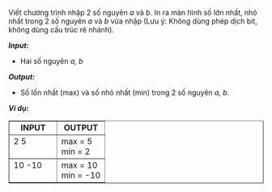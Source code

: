 <div class="problem_description" id="problem_description">
			<p>Viết chương trình nhập 2 số nguyên <em>a </em>và&nbsp;<em>b</em>. In ra màn hình số lớn nhất, nhỏ nhất trong 2 số nguyên <em>a </em>và&nbsp;<em>b</em> vừa nhập (Lưu ý: Không dùng phép&nbsp;dịch bit, không dùng cấu trúc rẽ nhánh).</p>

<p><strong><em>Input:</em></strong></p>

<ul>
	<li>Hai số nguyên <em>a, b</em></li>
</ul>

<p><strong><em>Output:</em></strong></p>

<ul>
	<li>Số lốn nhất (max) và&nbsp;số nhỏ nhất (min) trong 2 số nguyên <em>a, b</em>.</li>
</ul>

<p><strong><em>Ví dụ:</em></strong></p>
<table border="1" cellpadding="1" cellspacing="1" style="width:100%">
	<tbody>
		<tr>
			<td style="text-align:center; vertical-align:top; width:50%"><strong>INPUT</strong></td>
			<td style="text-align:center; vertical-align:top; width:50%"><strong>OUTPUT</strong></td>
		</tr>
		<tr>
			<td style="vertical-align:top; width:50%">2 5<br>
             </td>
			<td style="vertical-align:top; width:50%">max = 5<br> min = 2</td>
		</tr>
		<tr>
			<td style="vertical-align:top; width:50%">10 -10
            </td>
			<td style="vertical-align:top; width:50%">max = 10<br> min = -10</td>
		</tr>
	</tbody>
</table>